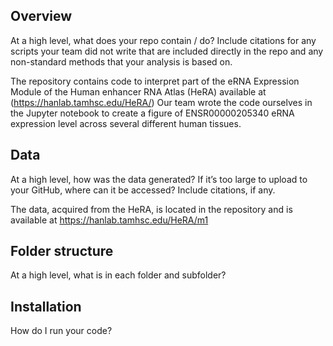 <h2>Overview</h2>

At a high level, what does your repo contain / do? 
Include citations for any scripts your team did not write that are 
included directly in the repo and any non-standard methods that your 
analysis is based on. 

The repository contains code to interpret part of the eRNA Expression Module
of the Human enhancer RNA Atlas (HeRA) available at (https://hanlab.tamhsc.edu/HeRA/) 
Our team wrote the code ourselves in the Jupyter notebook to create a figure 
of ENSR00000205340 eRNA expression level across several different human tissues.

<h2>Data</h2>

At a high level, how was the data generated? 
If it’s too large to upload to your GitHub, where can it be accessed?
Include citations, if any.

The data, acquired from the HeRA, is located in the repository and is 
available at https://hanlab.tamhsc.edu/HeRA/m1

<h2>Folder structure </h2>

At a high level, what is in each folder and subfolder?

<h2>Installation </h2>

How do I run your code?

